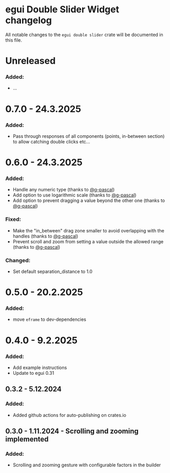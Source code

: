 # egui Double Slider Widget changelog

All notable changes to the `egui double slider` crate will be documented in this file.

# Unreleased

### Added:

* ...

# 0.7.0 - 24.3.2025

### Added:

* Pass through responses of all components (points, in-between section) to allow catching double clicks etc...

# 0.6.0 - 24.3.2025

### Added:

* Handle any numeric type (thanks to [@g-pascal](https://github.com/g-pascal))
* Add option to use logarithmic scale (thanks to [@g-pascal](https://github.com/g-pascal))
* Add option to prevent dragging a value beyond the other one (thanks to [@g-pascal](https://github.com/g-pascal))

### Fixed:

* Make the "in_between" drag zone smaller to avoid overlapping with the handles (thanks
  to [@g-pascal](https://github.com/g-pascal))
* Prevent scroll and zoom from setting a value outside the allowed range (thanks
  to [@g-pascal](https://github.com/g-pascal))

### Changed:

* Set default separation_distance to 1.0

# 0.5.0 - 20.2.2025

### Added:

* move `eframe` to dev-dependencies

# 0.4.0 - 9.2.2025

### Added:

* Add example instructions
* Update to egui 0.31

## 0.3.2 - 5.12.2024

### Added:

* Added github actions for auto-publishing on crates.io

## 0.3.0 - 1.11.2024 - Scrolling and zooming implemented

### Added:

* Scrolling and zooming gesture with configurable factors in the builder


